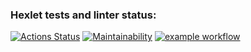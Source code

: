 ### Hexlet tests and linter status:
[![Actions Status](https://github.com/linoleum-js/frontend-project-lvl1/workflows/hexlet-check/badge.svg)](https://github.com/linoleum-js/frontend-project-lvl1/actions)
[![Maintainability](https://api.codeclimate.com/v1/badges/a99a88d28ad37a79dbf6/maintainability)](https://codeclimate.com/github/codeclimate/codeclimate/maintainability)
[![example workflow](https://github.com/linoleum-js/frontend-project-lvl1/actions/workflows/github-actions-demo.yml/badge.svg)](https://github.com/linoleum-js/frontend-project-lvl1/actions)